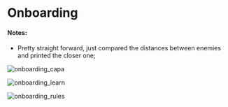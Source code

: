 # Onboarding

#### Notes:
  
   - Pretty straight forward, just compared the distances between enemies and printed the closer one;

    
![onboarding_capa](https://user-images.githubusercontent.com/74921179/191376632-46e01352-136c-4b1c-9abc-557e71230268.png)
    
    
![onboarding_learn](https://user-images.githubusercontent.com/74921179/191376642-a7dd9cba-6832-426c-aabb-1a811c4b884a.png)


![onboarding_rules](https://user-images.githubusercontent.com/74921179/191376702-789b9037-cdb2-4bc5-9797-8d90c40dd509.png)
